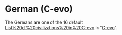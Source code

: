 # German (C-evo)

The Germans are one of the 16 default [List%20of%20civilizations%20in%20C-evo](civilizations) in "[C-evo](C-evo)".